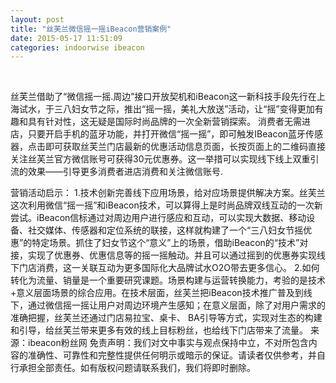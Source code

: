 ```yaml
---
layout: post
title: "丝芙兰微信摇一摇iBeacon营销案例"
date: 2015-05-17 11:51:09
categories: indoorwise ibeacon
---
```

<div class="asb asb-post asb-post-01"></div>
 
<p> </p>


<div class="rich_media_thumb_wrp" id="media"><img alt="" class="rich_media_thumb aligncenter" data-s="300,640" id="js_cover" src="http://mmbiz.qpic.cn/mmbiz/FmX7rTYFTngSBLCeAYCQQvv3Fp8dwngCQvoSPXK5MqMhl5LNNGD6cfSDwIleac0RlUyU1dy3M6FbTPic9Uu0ib6A/640?wxfrom=5"/></div>


<div class="rich_media_content" id="js_content">
丝芙兰借助了“微信摇一摇.周边”接口开放契机和iBeacon这一新科技手段先行在上海试水，于三八妇女节之际，推出“摇一摇，美礼大放送”活动，让“摇”变得更加有趣和具有针对性，这无疑是国际时尚品牌的一次全新营销探索。
消费者无需进店，只要开启手机的蓝牙功能，并打开微信“摇一摇”，即可触发IBeacon蓝牙传感器，点击即可获取丝芙兰门店最新的优惠活动信息页面，长按页面上的二维码直接关注丝芙兰官方微信账号可获得30元优惠券。这一举措可以实现线下线上双重引流的效果——引导更多消费者进店消费和关注微信账号.

营销活动启示：
1.技术创新完善线下应用场景，给对应场景提供解决方案。丝芙兰这次利用微信“摇一摇”和iBeacon技术，可以算得上是时尚品牌双线互动的一次新尝试。iBeacon信标通过对周边用户进行感应和互动，可以实现大数据、移动设备、社交媒体、传感器和定位系统的联接，这样就构建了一个“三八妇女节摇优惠”的特定场景。抓住了妇女节这个“意义”上的场景，借助iBeacon的“技术”对接，实现了优惠券、优惠信息等的摇一摇触动。并且可以通过摇到的优惠券实现线下门店消费，这一关联互动为更多国际化大品牌试水O2O带去更多信心。
2.如何转化为流量、销量是一个重要研究课题。场景构建与运营转换能力，考验的是技术+意义层面场景的综合应用。在技术层面，丝芙兰把iBeacon技术推广普及到线下，通过微信摇一摇让用户对周边环境产生感知；在意义层面，除了对用户需求的准确把握，丝芙兰还通过门店易拉宝、桌卡、 BA引导等方式，实现对生态的构建和引导，给丝芙兰带来更多有效的线上目标粉丝，也给线下门店带来了流量。
来源：ibeacon粉丝网
免责声明：我们对文中事实与观点保持中立，不对所包含内容的准确性、可靠性和完整性提供任何明示或暗示的保证。请读者仅供参考，并自行承担全部责任。如有版权问题请联系我们，我们将即时删除。
</div>